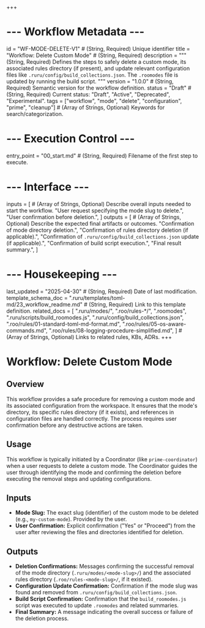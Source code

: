 +++
# --- Workflow Metadata ---
id = "WF-MODE-DELETE-V1" # (String, Required) Unique identifier
title = "Workflow: Delete Custom Mode" # (String, Required)
description = """
(String, Required) Defines the steps to safely delete a custom mode, its associated rules directory (if present),
and update relevant configuration files like `.ruru/config/build_collections.json`.
The `.roomodes` file is updated by running the build script.
"""
version = "1.0.0" # (String, Required) Semantic version for the workflow definition.
status = "Draft" # (String, Required) Current status: "Draft", "Active", "Deprecated", "Experimental".
tags = ["workflow", "mode", "delete", "configuration", "prime", "cleanup"] # (Array of Strings, Optional) Keywords for search/categorization.

# --- Execution Control ---
entry_point = "00_start.md" # (String, Required) Filename of the first step to execute.

# --- Interface ---
inputs = [ # (Array of Strings, Optional) Describe overall inputs needed to start the workflow.
    "User request specifying the mode slug to delete.",
    "User confirmation before deletion.",
]
outputs = [ # (Array of Strings, Optional) Describe the expected final artifacts or outcomes.
    "Confirmation of mode directory deletion.",
    "Confirmation of rules directory deletion (if applicable).",
    "Confirmation of `.ruru/config/build_collections.json` update (if applicable).",
    "Confirmation of build script execution.",
    "Final result summary.",
]

# --- Housekeeping ---
last_updated = "2025-04-30" # (String, Required) Date of last modification.
template_schema_doc = ".ruru/templates/toml-md/23_workflow_readme.md" # (String, Required) Link to this template definition.
related_docs = [
    ".ruru/modes/",
    ".roo/rules-*/",
    ".roomodes",
    ".ruru/scripts/build_roomodes.js",
    ".ruru/config/build_collections.json",
    ".roo/rules/01-standard-toml-md-format.md",
    ".roo/rules/05-os-aware-commands.md",
    ".roo/rules/08-logging-procedure-simplified.md",
] # (Array of Strings, Optional) Links to related rules, KBs, ADRs.
+++

# Workflow: Delete Custom Mode

## Overview

This workflow provides a safe procedure for removing a custom mode and its associated configuration from the workspace. It ensures that the mode's directory, its specific rules directory (if it exists), and references in configuration files are handled correctly. The process requires user confirmation before any destructive actions are taken.

## Usage

This workflow is typically initiated by a Coordinator (like `prime-coordinator`) when a user requests to delete a custom mode. The Coordinator guides the user through identifying the mode and confirming the deletion before executing the removal steps and updating configurations.

## Inputs

*   **Mode Slug:** The exact slug (identifier) of the custom mode to be deleted (e.g., `my-custom-mode`). Provided by the user.
*   **User Confirmation:** Explicit confirmation ("Yes" or "Proceed") from the user after reviewing the files and directories identified for deletion.

## Outputs

*   **Deletion Confirmations:** Messages confirming the successful removal of the mode directory (`.ruru/modes/<mode-slug>/`) and the associated rules directory (`.roo/rules-<mode-slug>/`, if it existed).
*   **Configuration Update Confirmation:** Confirmation if the mode slug was found and removed from `.ruru/config/build_collections.json`.
*   **Build Script Confirmation:** Confirmation that the `build_roomodes.js` script was executed to update `.roomodes` and related summaries.
*   **Final Summary:** A message indicating the overall success or failure of the deletion process.

